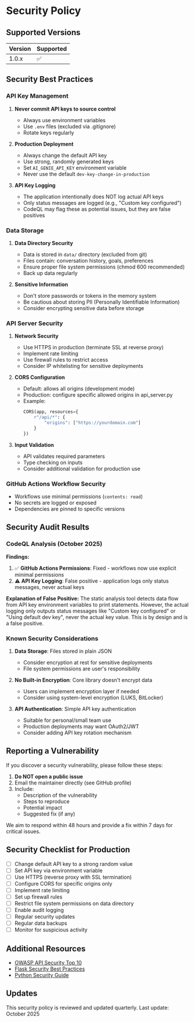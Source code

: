 # Security Policy

## Supported Versions

| Version | Supported          |
| ------- | ------------------ |
| 1.0.x   | :white_check_mark: |

## Security Best Practices

### API Key Management

1. **Never commit API keys to source control**
   - Always use environment variables
   - Use `.env` files (excluded via .gitignore)
   - Rotate keys regularly

2. **Production Deployment**
   - Always change the default API key
   - Use strong, randomly generated keys
   - Set `AI_GENIE_API_KEY` environment variable
   - Never use the default `dev-key-change-in-production`

3. **API Key Logging**
   - The application intentionally does NOT log actual API keys
   - Only status messages are logged (e.g., "Custom key configured")
   - CodeQL may flag these as potential issues, but they are false positives

### Data Storage

1. **Data Directory Security**
   - Data is stored in `data/` directory (excluded from git)
   - Files contain: conversation history, goals, preferences
   - Ensure proper file system permissions (chmod 600 recommended)
   - Back up data regularly

2. **Sensitive Information**
   - Don't store passwords or tokens in the memory system
   - Be cautious about storing PII (Personally Identifiable Information)
   - Consider encrypting sensitive data before storage

### API Server Security

1. **Network Security**
   - Use HTTPS in production (terminate SSL at reverse proxy)
   - Implement rate limiting
   - Use firewall rules to restrict access
   - Consider IP whitelisting for sensitive deployments

2. **CORS Configuration**
   - Default: allows all origins (development mode)
   - Production: configure specific allowed origins in api_server.py
   - Example:
     ```python
     CORS(app, resources={
         r"/api/*": {
             "origins": ["https://yourdomain.com"]
         }
     })
     ```

3. **Input Validation**
   - API validates required parameters
   - Type checking on inputs
   - Consider additional validation for production use

### GitHub Actions Workflow Security

- Workflows use minimal permissions (`contents: read`)
- No secrets are logged or exposed
- Dependencies are pinned to specific versions

## Security Audit Results

### CodeQL Analysis (October 2025)

**Findings:**
1. ✅ **GitHub Actions Permissions**: Fixed - workflows now use explicit minimal permissions
2. ⚠️ **API Key Logging**: False positive - application logs only status messages, never actual keys

**Explanation of False Positive:**
The static analysis tool detects data flow from API key environment variables to print statements. However, the actual logging only outputs status messages like "Custom key configured" or "Using default dev key", never the actual key value. This is by design and is a false positive.

### Known Security Considerations

1. **Data Storage**: Files stored in plain JSON
   - Consider encryption at rest for sensitive deployments
   - File system permissions are user's responsibility

2. **No Built-in Encryption**: Core library doesn't encrypt data
   - Users can implement encryption layer if needed
   - Consider using system-level encryption (LUKS, BitLocker)

3. **API Authentication**: Simple API key authentication
   - Suitable for personal/small team use
   - Production deployments may want OAuth2/JWT
   - Consider adding API key rotation mechanism

## Reporting a Vulnerability

If you discover a security vulnerability, please follow these steps:

1. **Do NOT open a public issue**
2. Email the maintainer directly (see GitHub profile)
3. Include:
   - Description of the vulnerability
   - Steps to reproduce
   - Potential impact
   - Suggested fix (if any)

We aim to respond within 48 hours and provide a fix within 7 days for critical issues.

## Security Checklist for Production

- [ ] Change default API key to a strong random value
- [ ] Set API key via environment variable
- [ ] Use HTTPS (reverse proxy with SSL termination)
- [ ] Configure CORS for specific origins only
- [ ] Implement rate limiting
- [ ] Set up firewall rules
- [ ] Restrict file system permissions on data directory
- [ ] Enable audit logging
- [ ] Regular security updates
- [ ] Regular data backups
- [ ] Monitor for suspicious activity

## Additional Resources

- [OWASP API Security Top 10](https://owasp.org/www-project-api-security/)
- [Flask Security Best Practices](https://flask.palletsprojects.com/en/2.3.x/security/)
- [Python Security Guide](https://python.readthedocs.io/en/latest/library/security_warnings.html)

## Updates

This security policy is reviewed and updated quarterly. Last update: October 2025
